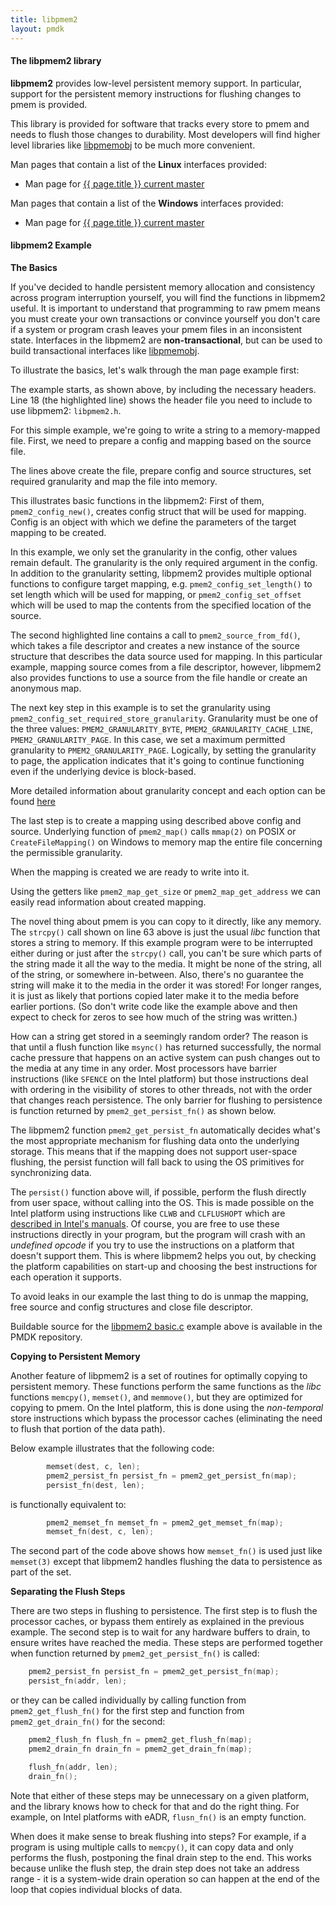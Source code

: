 ```yaml
---
title: libpmem2
layout: pmdk
---
```


#### The libpmem2 library

**libpmem2** provides low-level persistent memory support.
In particular, support for the persistent memory instructions
for flushing changes to pmem is provided.

This library is provided for software that tracks every store
to pmem and needs to flush those changes to durability.  Most
developers will find higher level libraries like
[libpmemobj](../libpmemobj) to be much more convenient.

Man pages that contain a list of the **Linux** interfaces provided:

* Man page for <a href="../manpages/linux/master/libpmem2/{{ page.title }}.7.html">{{ page.title }} current master</a>

Man pages that contain a list of the **Windows** interfaces provided:

* Man page for <a href="../manpages/windows/master/libpmem2/{{ page.title }}.7.html">{{ page.title }} current master</a>

#### libpmem2 Example

**The Basics**

If you've decided to handle persistent memory allocation
and consistency across program interruption yourself, you will
find the functions in libpmem2 useful. It is important to
understand that programming to raw pmem means you must create
your own transactions or convince yourself you don't care if
a system or program crash leaves your pmem files in an inconsistent
state. Interfaces in the libpmem2 are **non-transactional**, but
can be used to build transactional interfaces like [libpmemobj](../libpmemobj).

To illustrate the basics, let's walk through the man page example first:

<code data-gist-id='wlemkows/c7dc06875ee4aa9857020eba01114e75' data-gist-file='basic.c' data-gist-line='8-18' data-gist-highlight-line='18' data-gist-hide-footer='true'></code>

The example starts, as shown above, by including the necessary
headers. Line 18 (the highlighted line) shows the header file
you need to include to use libpmem2: `libpmem2.h`.

For this simple example, we're going to write a string to a
memory-mapped file. First, we need to prepare a config and mapping
based on the source file.

<code data-gist-id='wlemkows/c7dc06875ee4aa9857020eba01114e75' data-gist-file='basic.c' data-gist-line='20-58' data-gist-highlight-line='39,44,49,55' data-gist-hide-footer='true'></code>

The lines above create the file, prepare config and source structures,
set required granularity and map the file into memory. 

This illustrates basic functions in the libpmem2:
First of them, `pmem2_config_new()`, creates config struct that
will be used for mapping. Config is an object with which we define
the parameters of the target mapping to be created.

In this example, we only set the granularity
in the config, other values remain default.
The granularity is the only required argument in the config.
In addition to the granularity setting, libpmem2 provides
multiple optional functions to configure target
mapping, e.g. `pmem2_config_set_length()` to set length which will be used for
mapping, or `pmem2_config_set_offset` which will be used to map the contents
from the specified location of the source.

The second highlighted line contains a call to `pmem2_source_from_fd()`,
which takes a file descriptor and creates a new instance of the source
structure that describes the data source used for mapping.
In this particular example, mapping source comes from a file descriptor,
however, libpmem2 also provides functions to use a source from the file handle
or create an anonymous map.

The next key step in this example is to set the granularity using
`pmem2_config_set_required_store_granularity`.
Granularity must be one of the three values: `PMEM2_GRANULARITY_BYTE`,
`PMEM2_GRANULARITY_CACHE_LINE`, `PMEM2_GRANULARITY_PAGE`.
In this case, we set a maximum permitted granularity to `PMEM2_GRANULARITY_PAGE`.
Logically, by setting the granularity to page, the application indicates that it's going to continue functioning even if the underlying device is block-based.

More detailed information about granularity concept and each option
can be found [here](../manpages/linux/master/libpmem2/libpmem2.7.html)

The last step is to create a mapping using described above
config and source. Underlying function of `pmem2_map()` calls `mmap(2)`
on POSIX or `CreateFileMapping()` on Windows to memory map the entire file
concerning the permissible granularity.

When the mapping is created we are ready to write into it.

<code data-gist-id='wlemkows/c7dc06875ee4aa9857020eba01114e75' data-gist-file='basic.c' data-gist-line='60-63' data-gist-highlight-line='63' data-gist-hide-footer='true'></code>

Using the getters like `pmem2_map_get_size` or `pmem2_map_get_address`
we can easily read information about created mapping.

The novel thing about pmem is you can copy to it directly, like any
memory.  The `strcpy()` call shown on line 63 above is just the usual
_libc_ function that stores a string to memory. If this example program
were to be interrupted either during or just after the `strcpy()` call,
you can't be sure which parts of the string made it all the way to the
media. It might be none of the string, all of the string, or somewhere
in-between. Also, there's no guarantee the string will make it to
the media in the order it was stored! For longer ranges, it is just as
likely that portions copied later make it to the media before earlier
portions. (So don't write code like the example above and then expect
to check for zeros to see how much of the string was written.)

How can a string get stored in a seemingly random order?
The reason is that until a flush function like `msync()`
has returned successfully, the normal cache pressure that happens
on an active system can push changes out to the media at any time
in any order. Most processors have barrier instructions (like
`SFENCE` on the Intel platform) but those instructions deal with
ordering in the visibility of stores to other threads, not with
the order that changes reach persistence.
The only barrier for flushing to persistence is function returned by
`pmem2_get_persist_fn()` as shown below.

<code data-gist-id='wlemkows/c7dc06875ee4aa9857020eba01114e75' data-gist-file='basic.c' data-gist-line='65-66' data-gist-highlight-line='65' data-gist-hide-footer='true'></code>

The libpmem2 function `pmem2_get_persist_fn` automatically decides what's
the most appropriate mechanism for flushing data onto the underlying storage.
This means that if the mapping does not support user-space flushing,
the persist function will fall back to using the OS primitives for synchronizing
data.

The `persist()` function above will, if possible,
perform the flush directly from user space, without calling into the
OS. This is made possible on the Intel platform using instructions like
`CLWB` and `CLFLUSHOPT` which are
[described in Intel's manuals](https://software.intel.com/sites/default/files/managed/0d/53/319433-022.pdf).
Of course, you are free to use these instructions directly in your
program, but the program will crash with an _undefined opcode_ if
you try to use the instructions on a platform that doesn't support
them. This is where libpmem2 helps you out, by checking the platform
capabilities on start-up and choosing the best instructions for each
operation it supports.

<code data-gist-id='wlemkows/c7dc06875ee4aa9857020eba01114e75' data-gist-file='basic.c' data-gist-line='68-71' data-gist-hide-footer='true'></code>

To avoid leaks in our example the last thing to do is unmap the mapping,
free source and config structures and close file descriptor.

Buildable source for the
[libpmem2 basic.c](https://github.com/pmem/pmdk/tree/master/src/examples/libpmem2)
example above is available in the PMDK repository.


**Copying to Persistent Memory**

Another feature of libpmem2 is a set of routines for optimally copying
to persistent memory.  These functions perform the same functions as
the _libc_ functions `memcpy()`, `memset()`, and `memmove()`, but they
are optimized for copying to pmem.  On the Intel platform, this is done
using the _non-temporal_ store instructions which bypass the processor
caches (eliminating the need to flush that portion of the data path).

Below example illustrates that the following code:

```c
        memset(dest, c, len);
        pmem2_persist_fn persist_fn = pmem2_get_persist_fn(map);
        persist_fn(dest, len);
```

is functionally equivalent to:

```c
        pmem2_memset_fn memset_fn = pmem2_get_memset_fn(map);
        memset_fn(dest, c, len);
```

The second part of the code above shows how `memset_fn()` is
used just like `memset(3)` except that libpmem2 handles flushing
the data to persistence as part of the set.

**Separating the Flush Steps**

There are two steps in flushing to persistence.  The first
step is to flush the processor caches, or bypass them entirely
as explained in the previous example. The second step is to
wait for any hardware buffers to drain, to ensure writes have
reached the media. These steps are performed together when function
returned by `pmem2_get_persist_fn()` is called:

```c
	pmem2_persist_fn persist_fn = pmem2_get_persist_fn(map);
	persist_fn(addr, len);
```

or they can be called individually by calling function from `pmem2_get_flush_fn()` for the
first step and function from `pmem2_get_drain_fn()` for the second:

```c
	pmem2_flush_fn flush_fn = pmem2_get_flush_fn(map);
	pmem2_drain_fn drain_fn = pmem2_get_drain_fn(map);

	flush_fn(addr, len);
	drain_fn();
```

Note that either of these steps may be
unnecessary on a given platform, and the library knows how
to check for that and do the right thing. For example, on
Intel platforms with eADR, `flusn_fn()` is an empty function.

When does it make sense to break flushing into steps?
For example, if a program is using multiple calls to `memcpy()`, it
can copy data and only performs the flush, postponing
the final drain step to the end. This works because unlike the flush
step, the drain step does not take an address range - it is a system-wide
drain operation so can happen at the end of the loop that copies
individual blocks of data.
